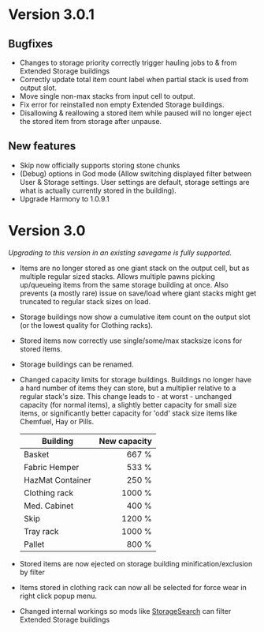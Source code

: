 # Version 3.0.1


## Bugfixes
- Changes to storage priority correctly trigger hauling jobs to & from Extended Storage buildings
- Correctly update total item count label when partial stack is used from output slot.
- Move single non-max stacks from input cell to output.
- Fix error for reinstalled non empty Extended Storage buildings.
- Disallowing & reallowing a stored item while paused will no longer eject the stored item from storage after unpause.

## New features
- Skip now officially supports storing stone chunks
- (Debug) options in God mode (Allow switching displayed filter between User & Storage settings. User settings are default, storage settings are what is actually currently stored in the building).
- Upgrade Harmony to 1.0.9.1

# Version 3.0

_Upgrading to this version in an existing savegame is fully supported._

- Items are no longer stored as one giant stack on the output cell, but as multiple regular sized stacks. Allows multiple pawns picking up/queueing items from the same storage building at once. Also prevents (a mostly rare) issue on save/load where giant stacks might get truncated to regular  stack sizes on load.
- Storage buildings now show a cumulative item count on the output slot (or the lowest quality for Clothing racks).
- Stored items now correctly use single/some/max stacksize icons for stored items.
- Storage buildings can be renamed.
- Changed capacity limits for storage buildings. Buildings no longer have a hard number of items they can store, but a multiplier relative to a regular stack's size. This change leads to - at worst - unchanged capacity (for normal items), a slightly better capacity for small size items, or significantly better capacity for 'odd' stack size items like Chemfuel, Hay or Pills.

    Building | New capacity
    --- | ---:
    Basket | 667 %
    Fabric Hemper | 533 %
    HazMat Container | 250 %
    Clothing rack | 1000 %
    Med. Cabinet | 400 %
    Skip | 1200 %
    Tray rack | 1000 %
    Pallet | 800 %

- Stored items are now ejected on storage building minification/exclusion by filter
- Items stored in clothing rack can now all be selected for force wear in right click popup menu.
- Changed internal workings so mods like [StorageSearch](http://steamcommunity.com/sharedfiles/filedetails/?id=726479594) can filter Extended Storage buildings

